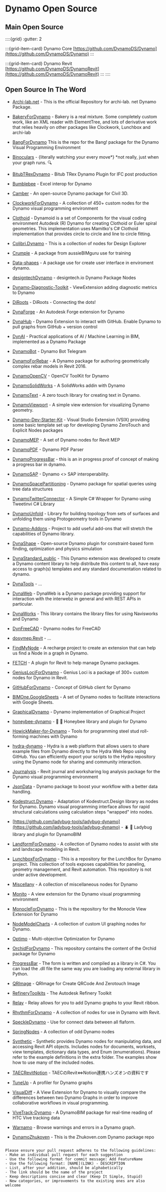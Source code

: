 # Dynamo Open Source

## Main Open Source

::::{grid}
:gutter: 2

:::{grid-item-card} Dynamo Core
[https://github.com/DynamoDS/Dynamo](https://github.com/DynamoDS/Dynamo)
:::

:::{grid-item-card}  Dynamo Revit
[https://github.com/DynamoDS/DynamoRevit](https://github.com/DynamoDS/DynamoRevit)
:::
::::

## Open Source In The Word

- [Archi-lab.net](https://github.com/ksobon/archilab) - This is the official Repository for archi-lab.
net Dynamo Package.

- [BakeryForDynamo](https://github.com/LukeyJohnson/BakeryForDynamo) - Bakery is a real mixture. Some completely custom work, like an XML reader with ElementTree, and lots of derivative work that relies heavily on other packages like Clockwork, Lunchbox and archi-lab

- [BangForDynamo](https://github.com/johnpierson/BangForDynamo) This is the repo for the Bang! package for the Dynamo Visual Programming Environment 

- [Binoculars](https://github.com/teamtreedyn/Binoculars) - {literally watching your every move*} *not really, just when your graph runs. 🔍

- [BitubTRexDynamo](https://github.com/bekraft/BitubTRexDynamo) - Bitub TRex Dynamo Plugin for IFC post production 

- [Bumblebee](https://github.com/ksobon/Bumblebee) - Excel interop for Dynamo 

- [Camber](https://github.com/mzjensen/Camber) - An open-source Dynamo package for Civil 3D. 

- [ClockworkForDynamo](https://github.com/andydandy74/ClockworkForDynamo) - A collection of 450+ custom nodes for the Dynamo visual programming environment 

- [Clothoid](https://github.com/grevit-dev/Clothoid) - Dynamoid is a set of Components for the visual coding environment Autodesk (R) Dynamo for creating Clothoid or Euler spiral geometries. This implementation uses Mamitko's C# Clothoid implementation that provides circle to circle and line to circle fitting.

- [Colibri.Dynamo](https://github.com/ksobon/Colibri.Dynamo) - This is a collection of nodes for Design Explorer

- [Crumple](https://github.com/aussieBIMguru/Crumple) - A package from aussieBIMguru use for training

- [Data-shapes](https://github.com/MostafaElAyoubi/Data-shapes) - A package use for create user interface in enviroment dynamo.

- [designtechDynamo](https://github.com/MarkThorley/designtechDynamo) - designtech.io Dynamo Package Nodes

- [Dynamo-Diagnostic-Toolkit](https://github.com/alvpickmans/Dynamo-Diagnostic-Toolkit) - ViewExtension adding diagnostic metrics to Dynamo 

- [DiRoots](https://github.com/cesarecaoduro/DiRoots) - DiRoots - Connecting the dots! 

- [DynaForge](https://github.com/EverseDevelopment/DynaForge) - An Autodesk Forge extension for Dynamo 

- [DynaHub](https://github.com/Dre-Tas/DynaHub) - Dynamo Extension to interact with GitHub. Enable Dynamo to pull graphs from GitHub + version control 

- [DynAI](https://github.com/radumg/DynAI) - Practical applications of AI / Machine Learning in BIM, implemented as a Dynamo Package 

- [DynamoBot](https://github.com/chuongmep/DynamoBot) - Dynamo Bot Telegram 

- [DynamoForRebar](https://github.com/tt-acm/DynamoForRebar) - A Dynamo package for authoring geometrically complex rebar models in Revit 2016. 

- [DynamoOpenCV](https://github.com/Sancerio/DynamoOpenCV) - OpenCV ToolKit for Dynamo 

- [DynamoSolidWorks](https://github.com/weianweigan/DynamoSolidWorks) - A SolidWorks addin with Dynamo 

- [DynamoText](https://github.com/DynamoDS/DynamoText) - A zero touch library for creating text in Dynamo. 

- [DynamoViewport](https://github.com/MauroSabiu/DynamoViewport) - A simple view extension for visualizing Dynamo geometry. 

- [Dynamo-Dev-Starter-Kit](https://github.com/alvpickmans/Dynamo-Dev-Starter-Kit) - Visual Studio Extension (VSIX) providing some basic template set up for developing Dynamo ZeroTouch and Explicit Nodes packages 

- [DynamoMEP](https://github.com/simonmoreau/DynamoMEP) - A set of Dynamo nodes for Revit MEP 

- [DynamoPDF](https://github.com/grevit-dev/DynamoPDF) - Dynamo PDF Parser 

- [DynamoProgressBar](https://github.com/johnpierson/DynamoProgressBar) - this is an in progress proof of concept of making a progress bar in dynamo.

- [DynamoSAP](https://github.com/tt-acm/DynamoSAP) - Dynamo <> SAP interoperability. 

- [DynamoSpacePartitioning](https://github.com/Dewb/DynamoSpacePartitioning) - Dynamo package for spatial queries using tree data structures 

- [DynamoTwitterConnector](https://github.com/parametrix/DynamoTwitterConnector) - A Simple C# Wrapper for Dynamo using Tweetinvi C# Library 

- [DynamoUnfold](https://github.com/mjkkirschner/DynamoUnfold) - Library for building topology from sets of surfaces and unfolding them using Protogeometry tools in Dynamo 

- [Dynamo-Addons](https://github.com/elayabharath/Dynamo-Addons) - Project to add useful add-ons that will stretch the capabilities of Dynamo library.

- [DynaShape](https://github.com/LongNguyenP/DynaShape) - Open-source Dynamo plugin for constraint-based form finding, optimization and physics simulation 

- [DynaStandard_public](https://github.com/brencass/DynaStandard_public) - This Dynamo extension was developed to create a Dynamo content library to help distribute this content to all, have easy access to graph(s) templates and any standard documentation related to dynamo. 

- [DynaTools](https://github.com/cesarecaoduro/DynaTools) - ...

- [DynaWeb](https://github.com/radumg/DynaWeb) - DynaWeb is a Dynamo package providing support for interaction with the interwebz in general and with REST APIs in particular. 

- [DynaWorks](https://github.com/Gytaco/DynaWorks) - This library contains the library files for using Navisworks and Dynamo 

- [DynFreeCAD](https://github.com/infeeeee/DynFreeCAD) - Dynamo nodes for FreeCAD 

- [dosymep.Revit](https://github.com/dosymep/dosymep.Revit) - ...

- [FindMyNode](https://github.com/zeusongit/FindMyNode) - A recharge project to create an extension that can help us find a Node in a graph in Dynamo. 

- [FETCH](https://github.com/johnpierson/FETCH) - A plugin for Revit to help manage Dynamo packages.

- [GeniusLociForDynamo](https://github.com/albandechasteigner/GeniusLociForDynamo) - Genius Loci is a package of 300+ custom nodes for Dynamo in Revit. 

- [GitHubForDynamo](https://github.com/alvpickmans/GitHubForDynamo) - Concept of GitHub client for Dynamo

- [BIMOne.GoogleSheets](https://github.com/bimone/BIMOne.GoogleSheets) - A set of Dynamo nodes to facilitate interactions with Google Sheets. 

- [GraphicalDynamo](https://github.com/alvpickmans/GraphicalDynamo) - Dynamo implementation of Graphical Project 

- [honeybee-dynamo](https://github.com/ladybug-tools/honeybee-dynamo) - 🐝 📘 Honeybee library and plugin for Dynamo 

- [HowickMaker-for-Dynamo](https://github.com/scottmitchell/HowickMaker-for-Dynamo) - Tools for programming steel stud roll-forming machines with Dynamo 

- [hydra-dynamo](https://github.com/HydraShare/hydra-dynamo) - Hydra is a web platform that allows users to share example files from Dynamo directly to the Hydra Web Repo using GitHub. You can efficiently export your scripts to the Hydra repository using the Dynamo node for sharing and community interaction.

- [Journalysis](https://github.com/andydandy74/Journalysis) - Revit journal and worksharing log analysis package for the Dynamo visual programming environment 

- [JsonData](https://github.com/alvpickmans/JsonData) - Dynamo package to boost your workflow with a better data handling. 

- [Kodestruct.Dynamo](https://github.com/Kodestruct/Kodestruct.Dynamo) - Adaptation of Kodestruct.Design library as nodes for Dynamo. Dynamo visual programming interface allows for rapid structural calculations using calculation steps "wrapped" into nodes. 

- [https://github.com/ladybug-tools/ladybug-dynamo](https://github.com/ladybug-tools/ladybug-dynamo) - 🪲 📘 Ladybug library and plugin for DynamoBIM 

- [LandformForDynamo](https://github.com/l-schmidt/LandformForDynamo) - A collection of Dynamo nodes to assist with site and landscape modeling in Revit.

- [LunchboxForDynamo](https://bitbucket.org/j0hnp/lunchbox-for-dynamo/src/master/) - This is a repository for the LunchBox for Dynamo project. This collection of tools exposes capabilities for paneling, geometry management, and Revit automation. This repository is not under active development.

- [Miscellany](https://github.com/thomascorrie/Miscellany) - A collection of miscellaneous nodes for Dynamo 

- [Monito](https://github.com/andydandy74/Monito) - A view extension for the Dynamo visual programming environment 

- [MonocleForDynamo](https://github.com/johnpierson/MonocleForDynamo) - This is the repository for the Monocle View Extension for Dynamo 

- [NodeModelCharts](https://github.com/alfarok/NodeModelCharts) - A collection of custom UI graphing nodes for Dynamo. 

- [Optimo](https://github.com/mrahmaniasl/Optimo) - Multi-objective Optimization for Dynamo 

- [OrchidForDynamo](https://github.com/erfajo/OrchidForDynamo) - This repository contains the content of the Orchid package for Dynamo 

- [ProgressBar](https://github.com/dnenov/ProgressBar) - The form is written and compiled as a library in C#. You can load the .dll file the same way you are loading any external library in Python.

- [QRImage](https://github.com/chuongmep/QRImage) - QRImage for Create QRCode And Zerotouch Image 

- [RefineryToolkits](https://github.com/DynamoDS/RefineryToolkits) - The Autodesk Refinery Toolkit 

- [Relay](https://github.com/ParallaxTeam/Relay) - Relay allows for you to add Dynamo graphs to your Revit ribbon. 

- [RhythmForDynamo](https://github.com/johnpierson/RhythmForDynamo) - A collection of nodes for use in Dynamo with Revit. 

- [SpeckleDynamo](https://github.com/speckleworks/SpeckleDynamo) - Use for connect data between all flaform.

- [SpringNodes](https://github.com/johnpierson/SpringNodes) - A collection of odd Dynamo nodes 

- [Synthetic](https://github.com/amcgoey/Synthetic) - Synthetic provides Dynamo nodes for manipulating data, and accessing Revit API objects. Includes nodes for documents, worksets, view templates, dictionary data types, and Enum (enumerations). Please refer to the example definitions in the extra folder. The examples show how to use many of the included nodes. 

- [TAECRevitNotion](https://github.com/MasaakiYagi/TAECRevitNotion) - TAECのRevit⇔Notion連携ハンズオンの資料です

- [TuneUp](https://github.com/DynamoDS/TuneUp) - A profiler for Dynamo graphs 

- [VisualDiff](https://github.com/arcadishackathon/VisualDiff) - A View Extension for Dynamo to visually compare the differences between two Dynamo Graphs in order to improve collaborative workflows in visual programming.

- [ViveTrack-Dynamo](https://github.com/garciadelcastillo/ViveTrack-Dynamo) - A DynamoBIM package for real-time reading of HTC Vive tracking data 

- [Warnamo](https://github.com/KeanW/Warnamo) - Browse warnings and errors in a Dynamo graph. 

- [DynamoZhukoven](https://github.com/zhukoven/DynamoZhukoven) - This is the Zhukoven.com Dynamo package repo

```{admonition} Contribute

Please ensure your pull request adheres to the following guidelines:
- Make an individual pull request for each suggestion
- Use the following format for commit message: Add FeatureName
- Use the following format: [NAME](LINK) - DESCRIPTION
- List, after your addition, should be alphabetically
- The link should be the name of the project
- Keep descriptions concise and clear (Keep It Simple, Stupid)
- New categories, or improvements to the existing ones are also welcome
```